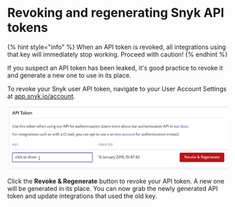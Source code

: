 # Revoking and regenerating Snyk API tokens

{% hint style="info" %}
When an API token is revoked, all integrations using that key will immediately stop working. Proceed with caution!
{% endhint %}

If you suspect an API token has been leaked, it's good practice to revoke it and generate a new one to use in its place.

To revoke your Snyk user API token, navigate to your User Account Settings at [app.snyk.io/account](https://app.snyk.io/account).

![api token screen; revoke; regenerate; click to show](<../../.gitbook/assets/uuid-8d94edf8-b42b-e5b3-ada1-e157d18ff884-en (1) (2) (2) (1) (1) (1) (1) (1) (1) (1) (1) (1) (1) (1) (1) (1) (1) (12).png>)

Click the **Revoke & Regenerate** button to revoke your API token. A new one will be generated in its place. You can now grab the newly generated API token and update integrations that used the old key.
